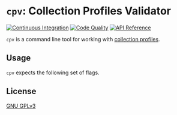 # `cpv`: Collection Profiles Validator <!--vale off-->

[![Continuous Integration](https://github.com/rexagod/cpv/workflows/ci/badge.svg)](https://github.com/rexagod/cpv/actions) [![Code Quality](https://goreportcard.com/badge/github.com/rexagod/cpv)](https://goreportcard.com/report/github.com/rexagod/cpv) [![API Reference](https://pkg.go.dev/badge/github.com/rexagod/cpv.svg)](https://pkg.go.dev/github.com/rexagod/cpv)

`cpv` is a command line tool for working with [collection profiles](https://github.com/openshift/enhancements/blob/719b231e3b06cf274e77f0d89e46a0d258002572/enhancements/monitoring/scrape-profiles.md?plain=1).

## Usage

`cpv` expects the following set of flags.

<!-- help.md -->

## License

[GNU GPLv3](LICENSE)
